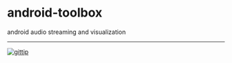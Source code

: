android-toolbox
===============

android audio streaming and visualization

---

[![gittip](http://img.shields.io/gittip/reklis.svg)](https://www.gittip.com/reklis/)
